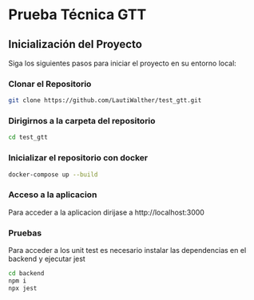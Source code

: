 # Prueba Técnica GTT

## Inicialización del Proyecto

Siga los siguientes pasos para iniciar el proyecto en su entorno local:

### Clonar el Repositorio

```bash
git clone https://github.com/LautiWalther/test_gtt.git
```

### Dirigirnos a la carpeta del repositorio
```bash
cd test_gtt
```

### Inicializar el repositorio con docker
```bash
docker-compose up --build
```

### Acceso a la aplicacion
Para acceder a la aplicacion dirijase a http://localhost:3000

### Pruebas
Para acceder a los unit test es necesario instalar las dependencias en el backend y ejecutar jest
```bash
cd backend
npm i
npx jest
```